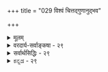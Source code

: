 +++
title = "029 विश्वं चित्तद्गुणानुद्भव"

+++
<details><summary>मूलम्</summary>

विश्वं चित्तद्गुणानुद्भव इह घटते रत्नगन्धादिनीत्या सर्वं ब्रह्मेत्यधीतं त्रिविधमिति च तद्दाशताद्यस्य चोक्तम् ।  
तस्मात् सर्वानुवृत्तं सदनवधिदशाचित्रमित्यप्ययुक्तं प्रत्यक्षागोचरत्वप्रभृतिबहुभिदावादिसर्वोक्तिबाधात् ॥ २९ ॥
</details>

<details><summary>वरदार्य-सर्वाङ्कषा - २९</summary>

। 

यादवप्रकाशमते, चिदीश्वरयोरिवाचितोऽपि ब्रह्मविकाररूपत्वमुच्यते । तर्हि घटादौ चैतन्यं कुतो नोपलभ्यते ? इति शङ्कायास्तदुक्तं परिहारमनूद्य दूषयतिविश्वमित्यादिना । **विश्वम्** = जगदिदम् **चित्** = चैतन्यस्वरूपमेव । चैतन्यस्वरूपब्रह्मविकारत्वात् । तर्हि घटादौ चैतन्यं कुतो नोपलभ्यत इति चेत्- **इह** = जगति घटादौ **तद्गुणानुद्भवः** = तस्य ब्रह्मणो यो **गुणः** = चैतन्यस्वरूपत्वम्, तस्य **अनुद्भवः** = अनुत्कटता रत्नगन्धादिनीत्या घटते । रत्नः किल पार्थिवः । गन्धः पृथिव्या गुणः । अथापि सः रत्ने नोपलभ्यते । कुत इति प्रश्ने – अत्यन्तानुत्कटत्वादिति सर्वैर्वक्तव्यम् । तद्वदेव सच्चिदानन्दस्वरूपब्रह्मकार्ये जगति, 

437 

तस्मात् सर्वानुवृतं सदनवधिदशाचित्रमित्यप्ययुक्तं 

प्रत्यक्षागोचरत्वप्रभृतिबहुभिदावादिसर्वोक्तिबाधात् ॥29॥ 



घटादौ जडे सत्तामात्रस्य प्रकटता, चिति सच्चित्त्वयोः प्रकटता, ईश्वरे सच्चिदानन्दानां प्रकटता घटते । अतो न विरोधः । अत्र प्रमाणमाह - 'सर्वं ब्रह्म' **इत्यधीतमिति** = 'सर्वं खल्विदं ब्रह्म' (छां.3-14-1) इति श्रुत्योक्तम् । ब्रह्म त्रिविधमिति च **अधीतम्** = 'भोक्ता भोग्यं प्रेरितारं च मत्वा सर्वं प्रोक्तं त्रिविधं ब्रह्ममेतत्' (श्वे. 1-12 ) इति चिदचिदीश्वररूपेण ब्रह्म त्रिविधमित्युक्तम् । अयमर्थवादः स्यादित्यत्र - अस्य - ब्रह्मणः दाशतादि च **उक्तम्** = 'ब्रह्म दाशा ब्रह्म दासा ब्रह्मेमे कितवा उत' इति **दाशाः** = धीवराः, **दासाः** = नीचजातीयाः गर्भदासाः **कितवाः** = धूर्ताः पापिनः 'एतेऽपि ब्रह्मेति च उक्तम् । न हि तत्तादृशस्योभयलिङ्गस्य ब्रह्मणः नीचवस्तुवाचिपदैः सामानाधिकरण्येन निर्देशः स्तुतये कल्पेत । मन्त्रिणि राजदृष्टिर्भवेदभ्युदयाय, राजनि मन्त्रिदृष्टिस्त्वभ्याघातायैव । अत इदं वचनं यथार्थं ग्राह्यम् । **तस्मात्** = एवं पापिवाचिशब्देन ब्रह्मणः सामाधिकरण्यनिर्देशात् **सत्** =सद्रूपं ब्रह्म **सर्वानुवृत्तम्** = उपादानत्वादुपादेयजगत्यनुवृत्तम्, अत एव अनवधि- **दशाचित्रम्** =असंख्येयाभिरवस्थाभिः विचित्रनानारूपं वर्तते इति श्रुत्युक्तत्वादङ्गीकार्यम् ॥ 

तमेतं स्वरूपपरिणामवादं निराकरोति - इत्यप्ययुक्तमिति । कुतः ? इत्यत्र - प्रत्यक्षेत्यादि । **प्रत्यक्षागोचरत्वम्** = चक्षुरादीन्द्रियाग्राह्यत्वम् । तत्प्रभृतयः बहुभिदा **:** = बहुविधाः **भेदाः** = वैलक्षण्यानि; **तदादिसर्वोक्तिबाधात्** = तादृशसर्वविधश्रुतिवाक्यविरोधात् अयुक्तम् । जगद्ब्रह्मणोः परस्परमत्यन्तवैलक्षण्यं तु सर्ववेदान्तिसंमतम् । जगत्तु 'इदम्' इति स्पष्टनिर्देशार्हम् । ब्रह्म तु 'अद्रेश्यमग्राह्यम्' (मुं. 1-1-6) इत्यादौ तद्विपरीतमुपदिष्टम् । उभयोरभेदः कथं वा संभवेत् ? न च 'सर्व खल्विदं ब्रह्म' इत्यपि श्रुतिरुपदिशति ‘इदम्' इति प्रत्यक्षप्रतिपन्नं सर्वं जगत् 'ब्रह्म' इति ब्रह्माभेदम् । तत् कथं त्याज्यम् ? सत्यम्, इदं वाक्यं प्रकारान्तरेण नेतुं शक्यत्वात् सावकाशम् । न चादृश्यत्वादिश्रुतय एवान्यथा नीयन्तामिति वाच्यम्, घटपटादिदर्शनस्यापि ब्रह्मदर्शनतापत्तेः ॥ ' इन्द्रियैरुपलब्धं यत्तत्तत्त्वेन प्रदर्श्यते । जातास्तत्त्वविदो 

तत्त्वज्ञानेन किं फलम् ॥' इति न्यायावतारप्रसङ्गात् । अधिकं तु समनन्तरश्लोके ॥ 

बालाः, 

सामानाधिकरण्यं हि धर्मभेदेऽपि धर्म्यक्यपरमिति 'भिन्नप्रवृत्तिनिमित्तानां शब्दानामेकस्मिन्नर्थे वृत्तिस्सामानाधिकरण्यम्' इति शाब्दिकसामानाधिकरण्यलक्षणेन, लोकतश्च ज्ञायते । अस्य संपूर्णविचारस्त्वग्रे (बुद्धि. 92-100) भविष्यति । एतच सामानाधिकरण्यं मुख्यम्, औपचारिकम् चेति द्विविधम् । औपचारिकमेव गौणमित्युच्यते । मुख्यं सामानाधिकरण्यं वस्तुस्वरूपकृतम्, गौणं तु गुणसादृश्यप्रयुक्तम् । आद्यम् 'नीलमुत्पलम्' इत्यादौ, द्वितीयम् ऐश्वर्याधिके पुरोहिते 'अयं राजा' इत्यादौ । औपाधिकमप्यस्ति सामानाधिकरण्यम् ‘लोहितस्स्फटिकः’ इत्यादौ । इदं त्वर्थगतं सामानाधिकरण्यम् एकार्थपर्यवसानरूपम् । एतद्विस्तरोऽप्यग्रे (बुद्धि. 92-100 ) । शब्दगतं सामानाधिकरण्यं समानविभक्तिकत्वरूपम्, विरुद्धविभक्तिराहित्यरूपं वेत्यादि यथाप्रमाणं व्यवस्थापनीयम् । जगद्ब्रह्मणोसामानाधिकरण्यमपि किंरूपमिति परीक्षणीयमेव । अत्र 



438 

[स्वरूपपरिणामवादासंभवः ] 

175. 

अव्यक्तं त्वन्मतेऽपि नवयवमथाप्येतदंशा विकाराः 

ते चान्योन्यं विचित्राः पुनरपि विलयं तत्र तत्त्वेन यान्ति । 

'अंशो नानाव्यपदेशादन्यथा चापि दाशकितवादित्वमधीयत एके' (ब्र.सू. 2-3-42 ) इति सूत्रयन् बादरायण एव वादी भवति । अत्र जीवब्रह्मणोरंशांशिभावः कीदृशस्सूत्रकारसंमत इति परीक्षयामः । अचिद्ब्रह्मणोस्समानाधिकरण्यं तु ‘उभयव्यपदेशात्त्वहिकुण्डलवत्' (ब्र.सू. 3-2-26) इत्यादौ निरूप्यते ॥ 

न वयं दुर्वलाश्शक्ताः केशाकेश्यादिके रणे । त्यक्त्वा पूर्वग्रहाद्यं तु वक्ष्यामस्त्वात्मसाक्षिकम् ॥ 

शब्दार्थप्रत्ययानां तु साङ्कर्यं वक्ति दुस्त्यजम् । पतञ्जलिर्योगिवर्यः, तस्मादस्त्येव सङ्करः ॥ यश्चिन्तयितुं शक्तस्त्यक्त्वा शब्दं तु केवलम् । अर्थम्, तथा प्रत्ययं च पृथक् धीरस्स वेत्ति तत् ॥ 

ननु भोः ! किमिदं तत्त्वमविज्ञायैव वक्षि यत्किञ्चित् । शब्दार्थौ तु शक्यविभागौ; अतस्त्यक्त्वा शब्दमर्थश्चिन्तयितुं कथञ्चित् शक्यः । ज्ञानार्थी तु कथं शक्यविभागौ ? ज्ञानमन्तरार्थप्रतीतेरेवासंभवात् । अर्थस्य प्रतीतिरेव किल ज्ञानम् । एवमर्थमन्तरा प्रतीतिः कथं, प्रतीतिमन्तरार्थसिद्धिर्वा कथम् ? यश्चायं निराकारज्ञानवादः, स धर्मिविषयकः, न धर्मविषयकः, धर्माः किल कल्पिताः । अतो ज्ञानार्थयोर्विभागः कथम् शक्य इति चेत्, जानामि भोः ! 'सहोपलंभनियमादभेदो नीलतद्धियोः' इति वादम् । अथापि - 

1 

ज्ञानं तु व्यापकम्, तस्मादर्थो व्याप्यः प्रतीयते । अतश्च सूक्ष्ममतिभिः विवेक्तुं शक्यते ध्रुवम् ॥ एवमत्यन्तसूक्ष्मत्वात् साङ्कर्यं स्वरसं तयोः । भविष्यति विचारोऽस्य विस्तरादग्रिमे सरे । अभ्यस्यतां तु प्रथमं शब्दार्थानां विवेचने । प्रापिता सूक्ष्मतां बुद्धिरन्यत्रापि क्षमा भवेत् ॥ यत्र यत्राविनाभावस्तत्र सर्वत्र वर्तते । अभेदवादः, स्यात् कामम्, मानं भेदे तदेव नः ॥ यथा कूष्माण्डचोरस्य स्वांशसंमार्जनं भवेत् । चौर्ये साक्षि, तथैवात्र ज्ञायतां भेदसाधने ॥ सहोपलंभ एवायं पर्याप्तो भेदसाधने । सहत्वं भेदगर्भं हि वक्ष्यते तच्च विस्तरात् ॥ प्रकृतेऽशाधिकरणमप्येवं हि विचिन्त्यताम् । विद्यते किल वैचित्र्यं वस्तूनां दुरपह्नवम् । अथापि बुद्धेश्चित्रायास्समाधानस्य सिद्धये । शमार्थं किल शास्त्राणि रचितानि मनीषिभिः । तच्छास्त्रं न यथा शस्त्रं स्यात्तथा चिन्त्यतां बुधैः । शास्त्रं विज्ञानपर्यायमित्युक्तं स्मर्यतां सदा ॥ २९ ॥
</details>

<details><summary>सर्वार्थसिद्धिः - २९</summary>

विश्वं चित्तद्गुणानुद्भव इह घटते रत्नगन्धादिनीत्या  
सर्वं ब्रह्मेत्यधीतं त्रिविधमिति च तद्दाशताद्यस्य चोक्तम् ।  
तस्मात् सर्वानुवृत्तं सदनवधिदशाचित्रमित्यप्ययुक्तं  
प्रत्यक्षागोचरत्वप्रभृतिबहुभिदावादिसर्वोक्तिबाधात् ॥ २९ ॥  
अथ सच्चित्सुखस्वरूपं ब्रह्म सर्वत्र तादात्म्येनानुवृत्तमित्येतदनूद्य प्रत्याह - विश्वमिति ॥ चिच्छब्देन स्वप्रकाशत्वं चेतनत्वं च तन्त्रेण गृह्येते । उपलम्भविरोधनिवृत्त्यर्थमाह -तद्रुणानुद्भव इति । रत्ने गन्धस्य नित्यानुपलम्भात्तन्निदर्शनम् । न हि नित्यगन्धानुपलम्भऽपि रत्नस्य पृथिवीत्वं नाङ्गीकृतम्; एवमिहापि । अयं भावः - विश्वस्य स्वप्रकाशत्वं तावन्न निषेद्धुं शक्यम्; प्रत्यात्मं स्वप्रकाशत्वस्य परैरनुपलम्भेऽप्यङ्गीकारात् । चेतनत्वमपि घटादेर्न प्रत्यक्षतः प्रतिक्षेप्तुं युक्तम्; परचैतन्ये सर्वत्र योग्यानुपलम्भाभावात् । कार्याभावादपि न तत्प्रतिक्षेपः, सुषुप्त्यादिनयेन कार्याभावोपपत्तेः; स्वभावभेदाच्च नित्यानुद्भवोपपत्तिरिति । चिद्रूपत्वे सिद्धे हि चैतन्यानुद्भवः कल्प्यः; तदेव तु कथमित्यत्राह - सर्वमिति । 'सर्वं खल्विति' श्रुत्या सर्वस्य ब्रह्मत्वं विधीयते, तच्च ज्ञानादिस्वभावगर्भम् । भोक्तृभोग्यादीन् प्रक्रम्य 'सर्वं प्रोक्तं त्रिविधं ब्रह्ममेतत्' इति श्रूयते । अत्र हि स्वरूपत्रैविध्यं स्वारसिकम् । 'ब्रह्मदाशा ब्रह्मदासा' इत्यादौ च ब्रह्मण एव दाशत्वादिकमाम्नातम् । तत्र व्यवधानकॢप्तिस्तु गुर्वी; तस्मात् स्वरूपतादात्म्येन चिदचिदीश्वरानुवृत्तं सद्ब्रह्मैकम्; तदेव त्रितयपूर्वावान्तरव्यष्टिभिरनन्तविषमावस्थाविशिष्टमिति भावः । त्र्यात्मके ब्रह्मणि चित्रपटन्यायसूचनार्थः चित्रशब्दः । एतदपि दूषयति - इत्यप्ययुक्तमिति । श्रुतस्य कथमयुक्तिरित्यत्राह - प्रत्यक्षेति । 'अद्रेश्यमग्राह्यं' 'निष्कलं निष्क्रियं शान्तम्' इत्यादिभिः श्रुतिभिस्तावद्बाधस्सिद्धः । भेदश्रुतयश्च नाभेदं सहन्ते; शरीरात्मभावश्रुतयश्च भेदगर्भाः; अत एवाभेदश्रुतयोऽपि विशिष्टैक्यविषयाः स्थापनीयाः । किञ्चाचेतनस्य चेतनस्य वा कस्यचिद्ब्रह्मत्वविधौ किमत्रेदं विधेयम्? सत्त्वमिति चेत्तन्न; सर्वत्र सर्वेषां सुप्रसिद्धत्वेन तदुपदेशायोगात् । कारणत्वमिति चेत्, तत्प्रातिस्विककार्यं प्रति प्रसिद्धमेव । आदिकारणत्वं तु कार्यस्य विरुद्धम् । कार्यस्य कारणद्रव्यतादात्म्यमुपदिश्यत इति चेन्न, श्रुतिसिद्धविशिष्टकारणतादात्म्ये त्वदिष्टासिद्धेः । प्रदर्शितं च विशिष्टपरिणामस्य युष्माभिरपि दुस्त्यजत्वम् । ईश्वरत्वमंशान्तरयोरुपदिश्यत इति चेन्न; प्रत्यक्षाद्यशेषप्रमाणविरोधात् । न च परागादेः पर्वतत्वं शरावादेर्वा मणिकत्वं संव्यवहरन्ति । साजात्यविवक्षया तथा संव्यवहारः स्यादिति चेत्तर्ह्यत्र सत्ताजात्यैवेश्वरसाजात्यमुपदिष्टं स्यात् । तत्र चानुपदेश्यत्वमुक्तमेव । एवं सर्वश्रुतिबाधाद्ब्रह्मसामानाधिकरण्यत्रैविध्यश्रुतिश्चाविरुद्धविषयतया नीयेतेति । यदपि कल्पयन्ति जीवव्यष्टिवदीश्वरव्यष्टयोऽप्यनन्ताः, तत्र प्राणमयमनोमयवाङ्मयरूपः प्रथमो विभागः, तिस्रश्च ब्रह्मादिमूर्त्तयस्तद्व्यष्टय इति; इदमप्येकस्यैव चैतन्यस्य स्वमायाकल्पितविचित्रान्तःकरणदर्पणप्रतिविम्बिततया विश्वतैजसप्राज्ञरूपविभाग इति कॢप्तिवदनादर्तव्यम् ॥ २९ ॥ इति सर्वानुवृत्तसन्मात्रब्रह्मत्वभङ्गः ॥
</details>


<details><summary>ಕನ್ನಡ - २९</summary>

उपादानदल्लिरुव गुण उपादेयवाद कार्यदल्लू अनुवृत्ति यागबेकाद्दरिन्द ब्रह्मवे जगद्रूपवागि परिणमिसिदरॆ जगत्तिनल्लि ब्रह्मचैतन्यद अनुवृत्तियन्नॊप्पबेकागुत्तदॆ ऎम्ब दूषणवन्नु परिहरि सलु यादव प्रकाशरु हूडिद युक्तियन्नु अनुवादमाडि दूषिसु तारॆ-विश्वं चित्-प्रपञ्चवॆल्लवू ब्रह्मदिन्द हुट्टिद्दरिन्द ब्रह्मद चैतन्यवू अदरल्लि इद्दे इरुवुदु. आदरू, इह तद्गुणानुद्भवः रत्नगनादिनीत्या घटते-ई जगत्तिनल्लि आ चैतन्य अव्यक्त वागिरुवुदरिन्द पार्थिव पदार्थवाद रत्नदल्लि पृथिविय गुणवाद गन्ध काणदिरुवन्तॆ काणदे इरुत्तदॆ. त्रिविधं सर्वं ब्रह्म इति अधीतं च-चित् 

श्लोक 30]: 

नायकसर 

205 

तस्मात् सर्वानुवृत्तं सदनवधिकदशाचित्र मित्यस्य युक्तं 

प्रत्यक्षागोचरत्व प्रकृतिबहुभिदानादिसर्वोक्ति बाधात्॥ 175_ [प्राचीनर स्वरूप परिणामवाद भङ्ग 

अव्यक्तं तन्मतेsसि हैनवयवमथातदंशा विकाराः 

ते चान्यं विचित्राः पुनरपि विलयं तत्र तत्त्वन यानि । अजित्, ईश्वर मूरू ब्रह्म ऎन्दु 'भोक्ता भोग्यं प्रेरितारं च मत्वा सर्वं प्रोक्तं त्रिविधं ब्रह्ममेतत्' ऎन्दु श्रुतियू सह हेळु तदॆ. तत् अस्य दाशवादि च उक्तं ऎल्लवू ब्रह्मवागिरुवुद रिन्दले `ब्रह्मदाशाः' ऎम्ब श्रुति बॆस्तरु मुन्तादवरू ब्रह्मवे ऎन्दु हेळुत्तदॆ. तस्मात् अनवधिकदशाचित्रं सत् सर्वानुवृत्तं आदुदरिन्द अनेक विध अचिन परिणामगळन्नु हॊन्दबल्लब्रह्म ऎल्ल वस्तु गळल्लू अनुवृत्तवागिये इरुवुदु. 

इत्यपि 

बाधात् 

प्रत्यक्षागोचरत्वप्रकृतिबहुभिदानादिसर्वॊक्ति अयुक्तं ऎम्बुदू सह, ब्रह्म प्रत्यक्षातीतवाद्दरिन्द ब्रह्मक्कू जगत्तिगू अनेक वैलक्षण्यगळन्नु हेळुव ऎल्ल श्रुतिगळिगू विरुद्धवाद्दरिन्द समञ्जसवल्ल. 

सच्चिदानन्द रूपवाद ब्रह्मवे ई जगत्तिगॆ उपादानवाद्दरिन्द कार्यवाद जगत्तिनल्लि सच्चिदानन्द रूपद अनुवृत्ति आगिये इदॆ. आदरॆ सद्रूपमात्र अभिव्यक्तवागि, उळिद चिद्रूप मत्तु आनन्द रूप मरॆयागिदॆ. आद्दरिन्द जगत्तिनल्लि काणुव सत्यवे (इरुविकॆये) ब्रह्मद अनुवृत्तिगॆ प्रमाणवॆन्दु अवरु हेळुवरु. 

आदरॆ ब्रह्म प्रत्यक्षातीतवॆन्दु ऎल्लरू ऒप्पिरुवुदरिन्द सद्रूपवाद ब्रह्मवन्नु चक्षुरादि इन्द्रियगळिन्द ग्रहिसलु हेगॆ शक्य? इदरन्तॆये जगथ्यात्वसाधनॆ माडुव रभसदल्लि शाङ्कररु प्रतिपादिसिद 'सन्मात्र ग्राहिप्रत्यक्ष'वादवू निरसनीय ॥ २९ ॥
</details>




